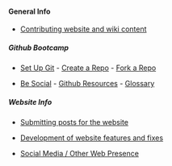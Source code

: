 #### General Info

- [Contributing website and wiki content](Contributing)


##### Github Bootcamp

- [Set Up Git] - [Create a Repo] - [Fork a Repo]

- [Be Social] - [Github Resources] - [Glossary]


##### Website Info

- [Submitting posts for the website][README file]

- [Development of website features and fixes][INSTALL file]

- [Social Media / Other Web Presence][Social Media]






[README file]: https://github.com/snhack/snhack.github.com/blob/master/README.md
[INSTALL file]: https://github.com/snhack/snhack.github.com/blob/master/INSTALL.md

[Social Media]: Social-Media

[Set Up Git]:https://help.github.com/articles/set-up-git
[Create a Repo]: https://help.github.com/articles/create-a-repo
[Fork a Repo]: https://help.github.com/articles/fork-a-repo
[Using Pull Requests]: https://help.github.com/articles/using-pull-requests
[Be Social]: https://help.github.com/articles/be-social
[Glossary]: https://help.github.com/articles/github-glossary
[Github Resources]: https://help.github.com/articles/what-are-other-good-resources-for-learning-git-and-github